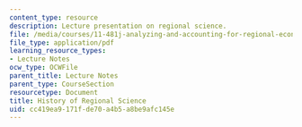 ```yaml
---
content_type: resource
description: Lecture presentation on regional science.
file: /media/courses/11-481j-analyzing-and-accounting-for-regional-economic-growth-spring-2009/cc419ea9171fde70a4b5a8be9afc145e_MIT11_481Js09_lec02.pdf
file_type: application/pdf
learning_resource_types:
- Lecture Notes
ocw_type: OCWFile
parent_title: Lecture Notes
parent_type: CourseSection
resourcetype: Document
title: History of Regional Science
uid: cc419ea9-171f-de70-a4b5-a8be9afc145e
---
```

